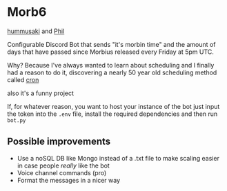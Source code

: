 # Morb6

[hummusaki](https://github.com/Apoc101) and [Phil](https://github.com/Phil-Swift-Furry)

Configurable Discord Bot that sends "it's morbin time" and the amount of days that have passed since Morbius released every Friday at 5pm UTC.

Why? Because I've always wanted to learn about scheduling and I finally had a reason to do it, discovering a nearly 50 year old scheduling method called [cron](https://en.wikipedia.org/wiki/Cron)<br>

also it's a funny project

If, for whatever reason, you want to host your instance of the bot just input the token into the `.env` file, install the required dependencies and then run `bot.py`

## Possible improvements

- Use a noSQL DB like Mongo instead of a .txt file to make scaling easier in case people *really* like the bot
- Voice channel commands (pro)
- Format the messages in a nicer way
